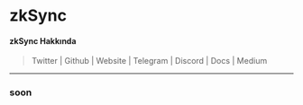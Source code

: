 # zkSync

#### zkSync Hakkında

> Twitter | Github | Website | Telegram | Discord | Docs | Medium

***

### soon
